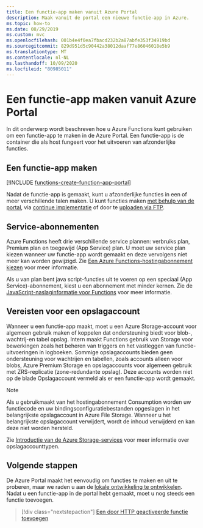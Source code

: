 ```yaml
---
title: Een functie-app maken vanuit Azure Portal
description: Maak vanuit de portal een nieuwe functie-app in Azure.
ms.topic: how-to
ms.date: 08/29/2019
ms.custom: mvc
ms.openlocfilehash: 001b4e4f0ea7fbacd232b2a87abfe353f34919bd
ms.sourcegitcommit: 829d951d5c90442a38012daaf77e86046018e5b9
ms.translationtype: MT
ms.contentlocale: nl-NL
ms.lasthandoff: 10/09/2020
ms.locfileid: "80985011"
---
```

# <a name="create-a-function-app-from-the-azure-portal"></a>Een functie-app maken vanuit Azure Portal

In dit onderwerp wordt beschreven hoe u Azure Functions kunt gebruiken om een functie-app te maken in de Azure Portal. Een functie-app is de container die als host fungeert voor het uitvoeren van afzonderlijke functies. 

## <a name="create-a-function-app"></a>Een functie-app maken

[!INCLUDE [functions-create-function-app-portal](../../includes/functions-create-function-app-portal.md)]

Nadat de functie-app is gemaakt, kunt u afzonderlijke functies in een of meer verschillende talen maken. U kunt functies maken [met behulp van de portal](functions-create-first-azure-function.md#create-function), via [continue implementatie](functions-continuous-deployment.md) of door te [uploaden via FTP](https://github.com/projectkudu/kudu/wiki/Accessing-files-via-ftp).

## <a name="service-plans"></a>Service-abonnementen

Azure Functions heeft drie verschillende service plannen: verbruiks plan, Premium plan en toegewijd (App Service) plan. U moet uw service plan kiezen wanneer uw functie-app wordt gemaakt en deze vervolgens niet meer kan worden gewijzigd. Zie [Een Azure Functions-hostingabonnement kiezen](functions-scale.md) voor meer informatie.

Als u van plan bent java script-functies uit te voeren op een speciaal (App Service)-abonnement, kiest u een abonnement met minder kernen. Zie de [JavaScript-naslaginformatie voor Functions](functions-reference-node.md#choose-single-vcpu-app-service-plans) voor meer informatie.

<a name="storage-account-requirements"></a>

## <a name="storage-account-requirements"></a>Vereisten voor een opslagaccount

Wanneer u een functie-app maakt, moet u een Azure Storage-account voor algemeen gebruik maken of koppelen dat ondersteuning biedt voor blob-, wachtrij-en tabel opslag. Intern maakt Functions gebruik van Storage voor bewerkingen zoals het beheren van triggers en het vastleggen van functie-uitvoeringen in logboeken. Sommige opslagaccounts bieden geen ondersteuning voor wachtrijen en tabellen, zoals accounts alleen voor blobs, Azure Premium Storage en opslagaccounts voor algemeen gebruik met ZRS-replicatie (zone-redundante opslag). Deze accounts worden niet op de blade Opslagaccount vermeld als er een functie-app wordt gemaakt.

>[!NOTE]
>Als u gebruikmaakt van het hostingabonnement Consumption worden uw functiecode en uw bindingsconfiguratiebestanden opgeslagen in het belangrijkste opslagaccount in Azure File Storage. Wanneer u het belangrijkste opslagaccount verwijdert, wordt de inhoud verwijderd en kan deze niet worden hersteld.

Zie [Introductie van de Azure Storage-services](../storage/common/storage-introduction.md#core-storage-services) voor meer informatie over opslagaccounttypen. 

## <a name="next-steps"></a>Volgende stappen

De Azure Portal maakt het eenvoudig om functies te maken en uit te proberen, maar we raden u aan de [lokale ontwikkeling te ontwikkelen](functions-develop-local.md). Nadat u een functie-app in de portal hebt gemaakt, moet u nog steeds een functie toevoegen. 

> [!div class="nextstepaction"]
> [Een door HTTP geactiveerde functie toevoegen](functions-create-first-azure-function.md#create-function)
